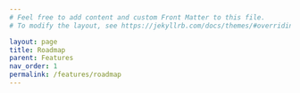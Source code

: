 ```yaml
---
# Feel free to add content and custom Front Matter to this file.
# To modify the layout, see https://jekyllrb.com/docs/themes/#overriding-theme-defaults

layout: page
title: Roadmap
parent: Features
nav_order: 1
permalink: /features/roadmap
---
```


